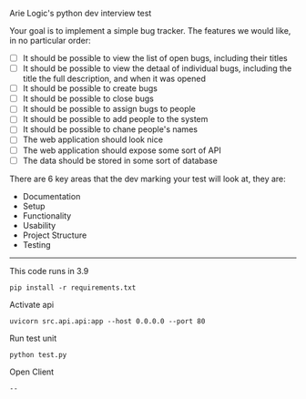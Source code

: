 Arie Logic's python dev interview test

Your goal is to implement a simple bug tracker. The features we would like, in no particular order:

- [ ] It should be possible to view the list of open bugs, including their titles
- [ ] It should be possible to view the detaal of individual bugs, including the title the full description, and when it was opened
- [ ] It should be possible to create bugs
- [ ] It should be possible to close bugs
- [ ] It should be possible to assign bugs to people
- [ ] It should be possible to add people to the system
- [ ] It should be possible to chane people's names
- [ ] The web application should look nice
- [ ] The web application should expose some sort of API
- [ ] The data should be stored in some sort of database

There are 6 key areas that the dev marking your test will look at, they are:
 - Documentation
 - Setup
 - Functionality
 - Usability
 - Project Structure
 - Testing

---
This code runs in 3.9
```commandline
pip install -r requirements.txt
```

Activate api
```commandline
uvicorn src.api.api:app --host 0.0.0.0 --port 80
```

Run test unit
```commandline
python test.py
```

Open Client
```commandline
--
```